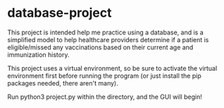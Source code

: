 # database-project

This project is intended help me practice using a database, and is a simplified model to help healthcare providers determine if a patient is eligible/missed any vaccinations based on their current age and immunization history. 

This project uses a virtual environment, so be sure to activate the virtual environment first before running the program (or just install the pip packages needed, there aren't many). 

Run python3 project.py within the directory, and the GUI will begin!
